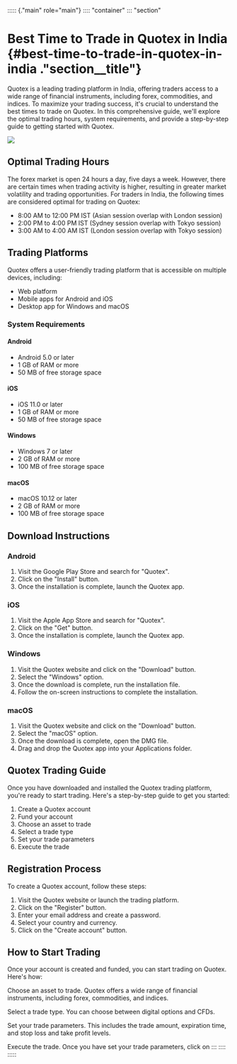 ::::: {."main" role="main"}
:::: \"container\"
::: \"section\"
# Best Time to Trade in Quotex in India {#best-time-to-trade-in-quotex-in-india ."section__title"}

Quotex is a leading trading platform in India, offering traders access
to a wide range of financial instruments, including forex, commodities,
and indices. To maximize your trading success, it\'s crucial to
understand the best times to trade on Quotex. In this comprehensive
guide, we\'ll explore the optimal trading hours, system requirements,
and provide a step-by-step guide to getting started with Quotex.

[![](https://static.quotex.io/files/4_en/300_250.jpg)](https://traff.sbs/brokerqxlid)

## Optimal Trading Hours

The forex market is open 24 hours a day, five days a week. However,
there are certain times when trading activity is higher, resulting in
greater market volatility and trading opportunities. For traders in
India, the following times are considered optimal for trading on Quotex:

-   8:00 AM to 12:00 PM IST (Asian session overlap with London session)
-   2:00 PM to 4:00 PM IST (Sydney session overlap with Tokyo session)
-   3:00 AM to 4:00 AM IST (London session overlap with Tokyo session)

## Trading Platforms

Quotex offers a user-friendly trading platform that is accessible on
multiple devices, including:

-   Web platform
-   Mobile apps for Android and iOS
-   Desktop app for Windows and macOS

### System Requirements

#### Android

-   Android 5.0 or later
-   1 GB of RAM or more
-   50 MB of free storage space

#### iOS

-   iOS 11.0 or later
-   1 GB of RAM or more
-   50 MB of free storage space

#### Windows

-   Windows 7 or later
-   2 GB of RAM or more
-   100 MB of free storage space

#### macOS

-   macOS 10.12 or later
-   2 GB of RAM or more
-   100 MB of free storage space

## Download Instructions

### Android

1.  Visit the Google Play Store and search for "Quotex".
2.  Click on the "Install" button.
3.  Once the installation is complete, launch the Quotex app.

### iOS

1.  Visit the Apple App Store and search for "Quotex".
2.  Click on the "Get" button.
3.  Once the installation is complete, launch the Quotex app.

### Windows

1.  Visit the Quotex website and click on the "Download" button.
2.  Select the "Windows" option.
3.  Once the download is complete, run the installation file.
4.  Follow the on-screen instructions to complete the installation.

### macOS

1.  Visit the Quotex website and click on the "Download" button.
2.  Select the "macOS" option.
3.  Once the download is complete, open the DMG file.
4.  Drag and drop the Quotex app into your Applications folder.

## Quotex Trading Guide

Once you have downloaded and installed the Quotex trading platform,
you\'re ready to start trading. Here\'s a step-by-step guide to get you
started:

1.  Create a Quotex account
2.  Fund your account
3.  Choose an asset to trade
4.  Select a trade type
5.  Set your trade parameters
6.  Execute the trade

## Registration Process

To create a Quotex account, follow these steps:

1.  Visit the Quotex website or launch the trading platform.
2.  Click on the "Register" button.
3.  Enter your email address and create a password.
4.  Select your country and currency.
5.  Click on the "Create account" button.

## How to Start Trading

Once your account is created and funded, you can start trading on
Quotex. Here\'s how:

Choose an asset to trade. Quotex offers a wide range of financial
instruments, including forex, commodities, and indices.

Select a trade type. You can choose between digital options and CFDs.

Set your trade parameters. This includes the trade amount, expiration
time, and stop loss and take profit levels.

Execute the trade. Once you have set your trade parameters, click on
:::
::::
:::::

